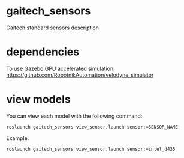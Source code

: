 # gaitech_sensors

Gaitech standard sensors description

# dependencies

To use Gazebo GPU accelerated simulation: https://github.com/RobotnikAutomation/velodyne_simulator

# view models

You can view each model with the following command:

` roslaunch gaitech_sensors view_sensor.launch sensor:=SENSOR_NAME `

Example:

` roslaunch gaitech_sensors view_sensor.launch sensor:=intel_d435 `
